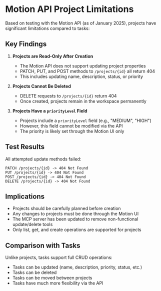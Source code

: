 # Motion API Project Limitations

Based on testing with the Motion API (as of January 2025), projects have significant limitations compared to tasks:

## Key Findings

1. **Projects are Read-Only After Creation**
   - The Motion API does not support updating project properties
   - PATCH, PUT, and POST methods to `/projects/{id}` all return 404
   - This includes updating name, description, status, or priority

2. **Projects Cannot Be Deleted**
   - DELETE requests to `/projects/{id}` return 404
   - Once created, projects remain in the workspace permanently

3. **Projects Have a `priorityLevel` Field**
   - Projects include a `priorityLevel` field (e.g., "MEDIUM", "HIGH")
   - However, this field cannot be modified via the API
   - The priority is likely set through the Motion UI only

## Test Results

All attempted update methods failed:
```
PATCH /projects/{id} -> 404 Not Found
PUT /projects/{id} -> 404 Not Found
POST /projects/{id} -> 404 Not Found
DELETE /projects/{id} -> 404 Not Found
```

## Implications

- Projects should be carefully planned before creation
- Any changes to projects must be done through the Motion UI
- The MCP server has been updated to remove non-functional update/delete tools
- Only list, get, and create operations are supported for projects

## Comparison with Tasks

Unlike projects, tasks support full CRUD operations:
- Tasks can be updated (name, description, priority, status, etc.)
- Tasks can be deleted
- Tasks can be moved between projects
- Tasks have much more flexibility via the API